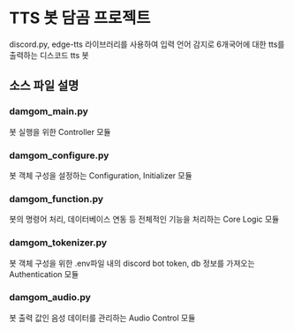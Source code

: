 # TTS 봇 담곰 프로젝트 

discord.py, edge-tts 라이브러리를 사용하여 입력 언어 감지로 6개국어에 대한 tts를 출력하는 디스코드 tts 봇

## 소스 파일 설명
### damgom_main.py
  봇 실행을 위한 Controller 모듈

### damgom_configure.py
  봇 객체 구성을 설정하는 Configuration, Initializer 모듈

### damgom_function.py
  봇의 명령어 처리, 데이터베이스 연동 등 전체적인 기능을 처리하는 Core Logic 모듈

### damgom_tokenizer.py
  봇 객체 구성을 위한 .env파일 내의 discord bot token, db 정보를 가져오는 Authentication 모듈

### damgom_audio.py
  봇 출력 값인 음성 데이터를 관리하는 Audio Control 모듈

